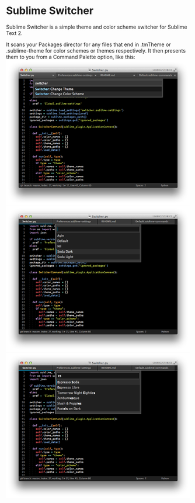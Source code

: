 # Sublime Switcher

Sublime Switcher is a simple theme and color scheme switcher for Sublime Text 2.

It scans your Packages director for any files that end in .tmTheme or .sublime-theme for color schemes or themes respectively. It then presents them to you from a Command Palette option, like this:
![options](https://github.com/alxhill/Sublime-Switcher/raw/master/screenshot1.png)
![themes](https://github.com/alxhill/Sublime-Switcher/raw/master/screenshot2.png)
![colors](https://github.com/alxhill/Sublime-Switcher/raw/master/screenshot3.png)
